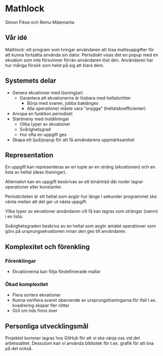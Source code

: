 # Mathlock

Simon Fikse och Remu Mäenranta

## Vår idé

Mathlock: ett program som tvingar användaren att lösa matteuppgifter för att kunna fortsätta använda sin dator. Periodiskt visas det en popup med en ekvation som inte försvinner förrän användaren löst den. Användaren har hur många försök som helst på sig att klara dem.

## Systemets delar

* Genera ekvationer med lösning(ar)
  * Garantera att ekvationerna är lösbara med heltalsrötter
    * Börja med svaren, jobba baklänges
    * Alla operationer måste vara "snygga" (heltalskoefficienter)
* Anropa en funktion periodiskt
* Startmeny med inställningar
  * Olika typer av ekvationer
  * Svårighetsgrad
  * Hur ofta en uppgift ges
* Skapa ett ljud/popup för att få användarens uppmärksamhet

## Representation

En uppgift kan representeras av en tuple av en sträng (ekvationen) och en lista av heltal (dess lösningar).

Alternativt kan en uppgift beskrivas av ett binärträd där noder lagrar operationer eller konstanter.

Periodiciteten är ett heltal som avgör hur länge i sekunder programmet ska vänta mellan att det ger ut nästa uppgift.

Vilka typer av ekvationer användaren vill få kan lagras som strängar (namn) i en lista.

Svårighetsgraden beskrivs av en heltal som avgör antalet operationer som görs på ursprungsekvationen innan den ges till användaren.

## Komplexitet och förenkling

### Förenklingar

* Ekvationerna kan följa fördefinierade mallar

### Ökad komplexitet

* Flera sorters ekvationer
* Kunna verifiera svaret oberoende av ursprungslösningarna för ifall t.ex. kvadrering skapar fler rötter
* GUI om tids finns över

## Personliga utvecklingsmål

Projektet kommer lagras hos GitHub för att vi ska vänja oss vid det arbetssättet. Dessutom kan vi använda bibliotek för t.ex. grafik för att öva på det också.
